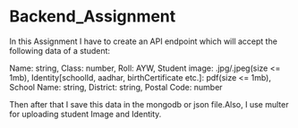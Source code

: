# Backend_Assignment

In this Assignment I have to create an API endpoint which will accept the following data of a student:

Name: string,
Class: number,
Roll: AYW,
Student image: .jpg/.jpeg(size <= 1mb),
Identity[schoolId, aadhar, birthCertificate etc.]: pdf(size <= 1mb),
School Name: string,
District: string,
Postal Code: number

Then after that I save this data in the mongodb or json file.Also, I use multer for uploading student Image and Identity.

